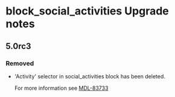 # block_social_activities Upgrade notes

## 5.0rc3

### Removed

- 'Activity' selector in social_activities block has been deleted.

  For more information see [MDL-83733](https://tracker.moodle.org/browse/MDL-83733)
